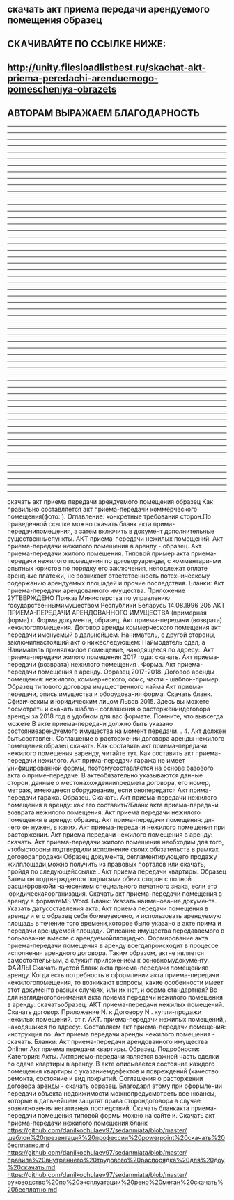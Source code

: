 скачать акт приема передачи арендуемого помещения образец
--------------------------------------------------
СКАЧИВАЙТЕ ПО ССЫЛКЕ НИЖЕ:
--------------------------------------------------
http://unity.filesloadlistbest.ru/skachat-akt-priema-peredachi-arenduemogo-pomescheniya-obrazets
--------------------------------------------------
АВТОРАМ ВЫРАЖАЕМ БЛАГОДАРНОСТЬ
--------------------------------------------------
--------------------------------------------------
--------------------------------------------------
--------------------------------------------------
--------------------------------------------------
--------------------------------------------------
--------------------------------------------------
--------------------------------------------------
--------------------------------------------------
--------------------------------------------------
--------------------------------------------------
--------------------------------------------------
--------------------------------------------------
--------------------------------------------------
--------------------------------------------------
--------------------------------------------------
--------------------------------------------------
--------------------------------------------------
--------------------------------------------------
--------------------------------------------------
--------------------------------------------------
--------------------------------------------------
--------------------------------------------------
--------------------------------------------------
--------------------------------------------------
--------------------------------------------------
--------------------------------------------------
--------------------------------------------------
--------------------------------------------------
--------------------------------------------------
--------------------------------------------------
--------------------------------------------------
--------------------------------------------------
--------------------------------------------------
--------------------------------------------------
--------------------------------------------------
--------------------------------------------------
--------------------------------------------------
--------------------------------------------------
--------------------------------------------------
--------------------------------------------------
--------------------------------------------------
--------------------------------------------------
--------------------------------------------------
--------------------------------------------------
--------------------------------------------------
--------------------------------------------------
--------------------------------------------------
--------------------------------------------------
--------------------------------------------------
--------------------------------------------------
--------------------------------------------------
--------------------------------------------------
--------------------------------------------------
--------------------------------------------------
--------------------------------------------------
--------------------------------------------------
--------------------------------------------------
скачать акт приема передачи арендуемого помещения образец Как правильно составляется акт приема-передачи коммерческого помещения(фото: ). Оглавление:  конкретные требования сторон.По приведенной ссылке можно скачать бланк акта прима-передачипомещения, а затем включить в документ дополнительные существенныепункты. АКТ приема-передачи нежилых помещений. Акт приема-передачи нежилого помещения в аренду - образец. Акт приема-передачи жилого помещения. Типовой пример акта приема-передачи нежилого помещения по договоруаренды, с комментариями опытных юристов по порядку его заключения,  неподлежат оплате арендные платежи, не возникает ответственность потехническому содержанию арендуемых площадей и прочие последствия. Бланки: Акт приема-передачи арендованного имущества. Приложение 2УТВЕРЖДЕНО Приказ Министерства по управлению государственнымимуществом Республики Беларусь 14.08.1996  205 АКТ ПРИЕМА-ПЕРЕДАЧИ АРЕНДОВАННОГО ИМУЩЕСТВА (примерная форма) г. Форма документа, образец. Акт приема-передачи (возврата) нежилогопомещения. Договор аренды коммерческого помещения  акт передачи
именуемый в дальнейшем. Наниматель, с другой стороны, заключилнастоящий акт о нижеследующем: Наймодатель сдал, а Наниматнль принялжилое помещение, находящееся по адресу:. Акт приема-передачи жилого помещения 2017 года: скачать. Акт приема-передачи (возврата) нежилого помещения . Форма. Акт приема-передачи помещения в аренду. Образец 2017-2018. Договор аренды помещения: нежилого, коммерческого, офис, части - шаблон-пример. Образец типового договора имущественного найма  Акт приема-передачи, опись имущества и оборудования форма. Скачать бланк. Сфизическим и юридическим лицом Львов 2015. Здесь вы можете посмотреть и скачать шаблон соглашения о расторжениидоговора аренды за 2018 год в удобном для вас формате. Помните, что вывсегда можете  В акте приема-передачи должно быть указано состояниеарендуемого имущества на момент передачи. . 4. Акт должен бытьсоставлен. Соглашение о расторжении договора аренды нежилого помещения:образец скачать. Как составить акт приема-передачи нежилого помещения варенду, читайте тут. Как составить акт приема-передачи нежилого. Акт прима-передачи гаража не имеет унифицированной формы, поэтомусоставляется на основе базового акта о приме-передаче. В актеобязательно указываются данные сторон, данные о местонахождениипредмета договора, его номер, метраж, имеющееся оборудование, если онопередатся
Акт прима-передачи гаража. Образец. Скачать. Акт приема-передачи нежилого помещения в аренду: как его составить?Бланк акта приема-передачи возврата нежилого помещения. Акт приема передачи нежилого помещения в аренду: образец. Акт прима-передачи помещения: для чего он нужен, в каких. Акт приема-передачи нежилого помещения при расторжении. Акт приема передачи нежилого помещения в аренду: скачать. Акт приема-передачи жилого помещения необходим для того, чтобыстороны подтвердили исполнение своих обязательств в рамках договорапродажи  Образец документа, регламентирующего продажу жилплощади,можно получить из правовых порталов или скачать, пройдя по следующейссылке:. Акт приема передачи квартиры. Образец
Затем он подтверждается подписями обеих сторон с полной расшифровкойи нанесением специального печатного знака, если это юридическаяорганизация. Скачать акт приема-передачи помещения в аренду в форматеMS Word. Бланк: Указать наименование документа. Указать датусоставления акта. Акт приема передачи помещения в аренду и его образец  себя болееуверено, и использовать арендуемую площадь в течение того времени,которое было указано в акте прима и передачи арендуемой площади. Описание имущества передаваемого в пользование вместе с арендуемойплощадью. Формирование акта приема-передачи помещения в аренду всегдапроисходит в процессе исполнения арендного договора. Таким образом, актне является самостоятельным, а служит приложением к основномудокументу. ФАЙЛЫ Скачать пустой бланк акта приема-передачи помещенияв аренду. Когда есть потребность в оформлении акта приема-передачи нежилогопомещения, то возникают вопросы, какие особенности имеет этот документв разных случаях, или их нет, и форма стандартная? Вс для наглядногопонимания акта приема передачи нежилого помещения в аренду: скачатьобразец. АКТ приема-передачи нежилых помещений. Скачать договор. Приложение N. к Договору N . купли-продажи нежилых помещений. от  г. АКТ. приема-передачи нежилых помещений,. находящихся по адресу:. Составляем акт приема-передачи помещения: инструкция по. Акт приема передачи аренды нежилого помещения - скачать. Бланки: Акт приема-передачи арендованного имущества Onliner
Акт приема передачи квартиры. Образец. Подробности: Категория: Акты. Актприемо-передачи является важной часть сделки по сдаче квартиры в аренду. В акте описывается состояние каждого помещения квартиры с указаниемдефектов и повреждений (качество ремонта, состояние и вид покрытий. Соглашения о расторжении договора аренды - скачать образец. Благодаря этому при оформлении передачи объекта недвижимости можнопредусмотреть все нюансы, которые в дальнейшем защитят права сторондоговора в случае возникновения негативных последствий. Скачать бланкакта приема-передачи помещения типовой формы можно на сайте и. Скачать акт приема-передачи нежилого помещения бланк
https://github.com/danilkochulaev97/sedanmiata/blob/master/шаблон%20презентаций%20профессии%20powerpoint%20скачать%20бесплатно.md
https://github.com/danilkochulaev97/sedanmiata/blob/master/правила%20внутреннего%20трудового%20распорядка%20для%20доу%20скачать.md
https://github.com/danilkochulaev97/sedanmiata/blob/master/руководство%20по%20эксплуатации%20рено%20меган%20скачать%20бесплатно.md